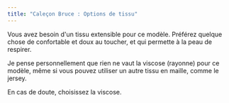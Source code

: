 ```yaml
---
title: "Caleçon Bruce : Options de tissu"
---
```


Vous avez besoin d'un tissu extensible pour ce modèle. Préférez quelque chose de confortable et doux au toucher, et qui permette à la peau de respirer.

Je pense personnellement que rien ne vaut la viscose (rayonne) pour ce modèle, même si vous pouvez utiliser un autre tissu en maille, comme le jersey.

En cas de doute, choisissez la viscose.
